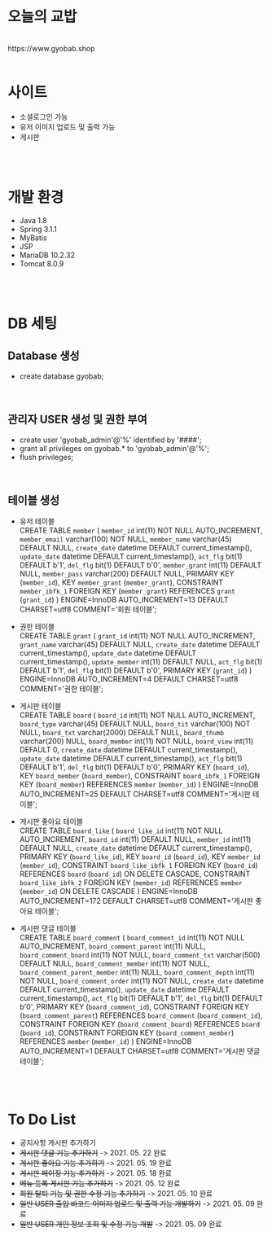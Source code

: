 # 오늘의 교밥
<br>
https://www.gyobab.shop
<br><br>

# 사이트
- 소셜로그인 가능
- 유저 이미지 업로드 및 출력 가능
- 게시판

<br><br>
# 개발 환경

- Java 1.8
- Spring 3.1.1
- MyBatis
- JSP
- MariaDB 10.2.32
- Tomcat 8.0.9


<br><br>

# DB 세팅

## Database 생성
- create database gyobab;
<br>

## 관리자 USER 생성 및 권한 부여
- create user 'gyobab_admin'@'%' identified by '####';
- grant all privileges on gyobab.* to 'gyobab_admin'@'%';
- flush privileges;
<br>

## 테이블 생성 
- 유저 테이블<br>
CREATE TABLE `member` (
  `member_id` int(11) NOT NULL AUTO_INCREMENT,
  `member_email` varchar(100) NOT NULL,
  `member_name` varchar(45) DEFAULT NULL,
  `create_date` datetime DEFAULT current_timestamp(),
  `update_date` datetime DEFAULT current_timestamp(),
  `act_flg` bit(1) DEFAULT b'1',
  `del_flg` bit(1) DEFAULT b'0',
  `member_grant` int(11) DEFAULT NULL,
  `member_pass` varchar(200) DEFAULT NULL,
  PRIMARY KEY (`member_id`),
  KEY `member_grant` (`member_grant`),
  CONSTRAINT `member_ibfk_1` FOREIGN KEY (`member_grant`) REFERENCES `grant` (`grant_id`)
) ENGINE=InnoDB AUTO_INCREMENT=13 DEFAULT CHARSET=utf8 COMMENT='회원 테이블';


- 권한 테이블<br>
CREATE TABLE `grant` (
  `grant_id` int(11) NOT NULL AUTO_INCREMENT,
  `grant_name` varchar(45) DEFAULT NULL,
  `create_date` datetime DEFAULT current_timestamp(),
  `update_date` datetime DEFAULT current_timestamp(),
  `update_member` int(11) DEFAULT NULL,
  `act_flg` bit(1) DEFAULT b'1',
  `del_flg` bit(1) DEFAULT b'0',
  PRIMARY KEY (`grant_id`)
) ENGINE=InnoDB AUTO_INCREMENT=4 DEFAULT CHARSET=utf8 COMMENT='권한 테이블';

- 게시판 테이블<br>
CREATE TABLE `board` (
  `board_id` int(11) NOT NULL AUTO_INCREMENT,
  `board_type` varchar(45) DEFAULT NULL,
  `board_tit` varchar(100) NOT NULL,
  `board_txt` varchar(2000) DEFAULT NULL,
  `board_thumb` varchar(200) NULL,
  `board_member` int(11) NOT NULL,
  `board_view` int(11) DEFAULT 0,
  `create_date` datetime DEFAULT current_timestamp(),
  `update_date` datetime DEFAULT current_timestamp(),
  `act_flg` bit(1) DEFAULT b'1',
  `del_flg` bit(1) DEFAULT b'0',
  PRIMARY KEY (`board_id`),
  KEY `board_member` (`board_member`),
  CONSTRAINT `board_ibfk_1` FOREIGN KEY (`board_member`) REFERENCES `member` (`member_id`)
) ENGINE=InnoDB AUTO_INCREMENT=25 DEFAULT CHARSET=utf8 COMMENT='게시판 테이블';

- 게시판 좋아요 테이블<br>
CREATE TABLE `board_like` (
  `board_like_id` int(11) NOT NULL AUTO_INCREMENT,
  `board_id` int(11) DEFAULT NULL,
  `member_id` int(11) DEFAULT NULL,
  `create_date` datetime DEFAULT current_timestamp(),
  PRIMARY KEY (`board_like_id`),
  KEY `board_id` (`board_id`),
  KEY `member_id` (`member_id`),
  CONSTRAINT `board_like_ibfk_1` FOREIGN KEY (`board_id`) REFERENCES `board` (`board_id`) ON DELETE CASCADE,
  CONSTRAINT `board_like_ibfk_2` FOREIGN KEY (`member_id`) REFERENCES `member` (`member_id`) ON DELETE CASCADE
) ENGINE=InnoDB AUTO_INCREMENT=172 DEFAULT CHARSET=utf8 COMMENT='게시판 좋아요 테이블';

- 게시판 댓글 테이블<br>
CREATE TABLE `board_comment` (
  `board_comment_id` int(11) NOT NULL AUTO_INCREMENT,
  `board_comment_parent` int(11) NULL,
  `board_comment_board` int(11) NOT NULL,
  `board_comment_txt` varchar(500) DEFAULT NULL,
  `board_comment_member` int(11) NOT NULL,
  `board_comment_parent_member` int(11) NULL,
  `board_comment_depth` int(11) NOT NULL,
  `board_comment_order` int(11) NOT NULL,
  `create_date` datetime DEFAULT current_timestamp(),
  `update_date` datetime DEFAULT current_timestamp(),
  `act_flg` bit(1) DEFAULT b'1',
  `del_flg` bit(1) DEFAULT b'0',
  PRIMARY KEY (`board_comment_id`),
  CONSTRAINT FOREIGN KEY (`board_comment_parent`) REFERENCES `board_comment` (`board_comment_id`),
  CONSTRAINT FOREIGN KEY (`board_comment_board`) REFERENCES `board` (`board_id`),
  CONSTRAINT FOREIGN KEY (`board_comment_member`) REFERENCES `member` (`member_id`)
) ENGINE=InnoDB AUTO_INCREMENT=1 DEFAULT CHARSET=utf8 COMMENT='게시판 댓글 테이블';


<br><br>

# To Do List <br>
- 공지사항 게시판 추가하기
- ~~게시판 댓글 기능 추가하기~~ -> 2021. 05. 22 완료
- ~~게시판 좋아요 기능 추가하기~~ -> 2021. 05. 19 완료
- ~~게시판 페이징 기능 추가하기~~ -> 2021. 05. 18 완료
- ~~메뉴 등록 게시판 기능 추가하기~~ -> 2021. 05. 12 완료
- ~~회원 탈퇴 기능 및 권한 수정 기능 추가하기~~ -> 2021. 05. 10 완료
- ~~일반 USER 출입 바코드 이미지 업로드 및 출력 기능 개발하기~~ -> 2021. 05. 09 완료
- ~~일반 USER 개인 정보 조회 및 수정 기능 개발~~ -> 2021. 05. 09 완료

